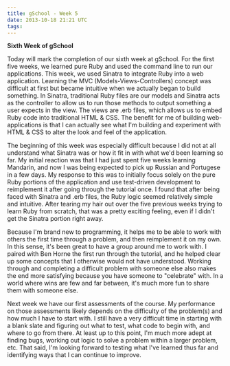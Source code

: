 ```yaml
---
title: gSchool - Week 5
date: 2013-10-18 21:21 UTC
tags:
---
```

**Sixth Week of gSchool**

Today will mark the completion of our sixth week at gSchool. For the first five weeks, we learned pure Ruby and used the command line to run our applications. This week, we used Sinatra to integrate Ruby into a web application. Learning the MVC (Models-Views-Controllers) concept was difficult at first but became intuitive when we actually began to build something. In Sinatra, traditional Ruby files are our models and Sinatra acts as the controller to allow us to run those methods to output something a user expects in the view. The views are .erb files, which allows us to embed Ruby code into traditional HTML & CSS. The benefit for me of building web-applications is that I can actually see what I'm building and experiment with HTML & CSS to alter the look and feel of the application.

The beginning of this week was especially difficult because I did not at all understand what Sinatra was or how it fit in with what we'd been learning so far. My initial reaction was that I had just spent five weeks learning Mandarin, and now I was being expected to pick up Russian and Portugese in a few days. My response to this was to initially focus solely on the pure Ruby portions of the application and use test-driven development to reimplement it after going through the tutorial once. I found that after being faced with Sinatra and .erb files, the Ruby logic seemed relatively simple and intuitive. After tearing my hair out over the five previous weeks trying to learn Ruby from scratch, that was a pretty exciting feeling, even if I didn't get the Sinatra portion right away.

Because I'm brand new to programming, it helps me to be able to work with others the first time through a problem, and then reimplement it on my own. In this sense, it's been great to have a group around me to work with. I paired with Ben Horne the first run through the tutorial, and he helped clear up some concepts that I otherwise would not have understood. Working through and completing a difficult problem with someone else also makes the end more satisfying because you have someone to "celebrate" with. In a world where wins are few and far between, it's much more fun to share them with someone else.

Next week we have our first assessments of the course. My performance on those assessments likely depends on the difficulty of the problem(s) and how much I have to start with. I still have a very difficult time in starting with a blank slate and figuring out what to test, what code to begin with, and where to go from there. At least up to this point, I'm much more adept at finding bugs, working out logic to solve a problem within a larger problem, etc. That said, I'm looking forward to testing what I've learned thus far and identifying ways that I can continue to improve.


